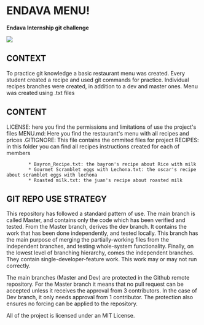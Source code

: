 # ENDAVA  MENU!

**Endava Internship git challenge**

![](https://encrypted-tbn0.gstatic.com/images?q=tbn:ANd9GcRHzrKHnACL8XNZ0UdGaEvcki3My7y2FzwMgyjaEnNKB0AXNZaY)

## CONTEXT

To practice git knowledge a basic restaurant menu was created.
Every student created a recipe and used git commands for practice.
Individual recipes branches were created, in addition to a dev and master ones.
Menu was created using .txt files

## CONTENT

LICENSE: here you find the permissions and limitations of use the project's files
MENU.md: Here you find the restaurant's menu with all recipes and prices
.GITIGNORE: This file contains the ommited files for project
RECIPES: in this folder you can find all recipes instructions created for each of members

  			* Bayron_Recipe.txt: the bayron's recipe about Rice with milk
			* Gourmet Scramblet eggs with Lechona.txt: the oscar's recipe about scramblet eggs with lechona
			* Roasted milk.txt: the juan's recipe about roasted milk

## GIT REPO USE STRATEGY

This repository has followed a standard pattern of use. The main branch is called Master, and contains only the code which has been verified and tested. 
From the Master branch, derives the dev branch. It contains the work that has been done independently, and tested locally. 
This branch has the main purpose of merging the partially-working files from the independent branches, and testing whole-system functionality.
Finally, on the lowest level of branching hierarchy, comes the independent branches. They contain single-developer-feature work. This work may or may not run correctly.

The main branches (Master and Dev) are protected in the Github remote repository. For the Master branch it means that no pull request can be accepted unless it receives the approval from 3 contributors.
In the case of Dev branch, it only needs approval from 1 contributor. The protection also ensures no forcing can be applied to the repository.

All of the project is licensed under an MIT License.
